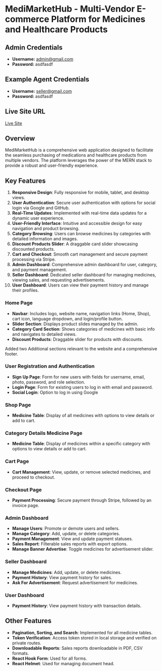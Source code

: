 # MediMarketHub - Multi-Vendor E-commerce Platform for Medicines and Healthcare Products

## Admin Credentials
- **Username:** admin@gmail.com
- **Password:** asdfasdf

## Example Agent Credentials
- **Username:** seller@gmail.com
- **Password:** asdfasdf

## Live Site URL
[Live Site](https://zesty-florentine-44a022.netlify.app)

## Overview
MediMarketHub is a comprehensive web application designed to facilitate the seamless purchasing of medications and healthcare products from multiple vendors. The platform leverages the power of the MERN stack to provide a robust and user-friendly experience.

## Key Features
1. **Responsive Design**: Fully responsive for mobile, tablet, and desktop views.
2. **User Authentication**: Secure user authentication with options for social login via Google and GitHub.
3. **Real-Time Updates**: Implemented with real-time data updates for a dynamic user experience.
4. **User-Friendly Interface**: Intuitive and accessible design for easy navigation and product browsing.
5. **Category Browsing**: Users can browse medicines by categories with detailed information and images.
6. **Discount Products Slider**: A draggable card slider showcasing discounted products.
7. **Cart and Checkout**: Smooth cart management and secure payment processing via Stripe.
8. **Admin Dashboard**: Comprehensive admin dashboard for user, category, and payment management.
9. **Seller Dashboard**: Dedicated seller dashboard for managing medicines, viewing sales, and requesting advertisements.
10. **User Dashboard**: Users can view their payment history and manage their profiles.

### Home Page
- **Navbar**: Includes logo, website name, navigation links (Home, Shop), cart icon, language dropdown, and login/profile button.
- **Slider Section**: Displays product slides managed by the admin.
- **Category Card Section**: Shows categories of medicines with basic info and navigates to detailed views.
- **Discount Products**: Draggable slider for products with discounts.

Added two Additional sections relevant to the website and a comprehensive footer.

### User Registration and Authentication
- **Sign Up Page**: Form for new users with fields for username, email, photo, password, and role selection.
- **Login Page**: Form for existing users to log in with email and password.
- **Social Login**: Option to log in using Google

### Shop Page
- **Medicine Table**: Display of all medicines with options to view details or add to cart.

### Category Details Medicine Page
- **Medicine Table**: Display of medicines within a specific category with options to view details or add to cart.

### Cart Page
- **Cart Management**: View, update, or remove selected medicines, and proceed to checkout.

### Checkout Page
- **Payment Processing**: Secure payment through Stripe, followed by an invoice page.

### Admin Dashboard
- **Manage Users**: Promote or demote users and sellers.
- **Manage Category**: Add, update, or delete categories.
- **Payment Management**: View and update payment statuses.
- **Sales Report**: Filterable sales reports with export options.
- **Manage Banner Advertise**: Toggle medicines for advertisement slider.

### Seller Dashboard
- **Manage Medicines**: Add, update, or delete medicines.
- **Payment History**: View payment history for sales.
- **Ask For Advertisement**: Request advertisement for medicines.

### User Dashboard
- **Payment History**: View payment history with transaction details.

## Other  Features
- **Pagination, Sorting, and Search**: Implemented for all medicine tables.
- **Token Verification**: Access token stored in local storage and verified on private routes.
- **Downloadable Reports**: Sales reports downloadable in PDF, CSV formats.
- **React Hook Form**: Used for all forms.
- **React Helmet**: Used for managing document head.

